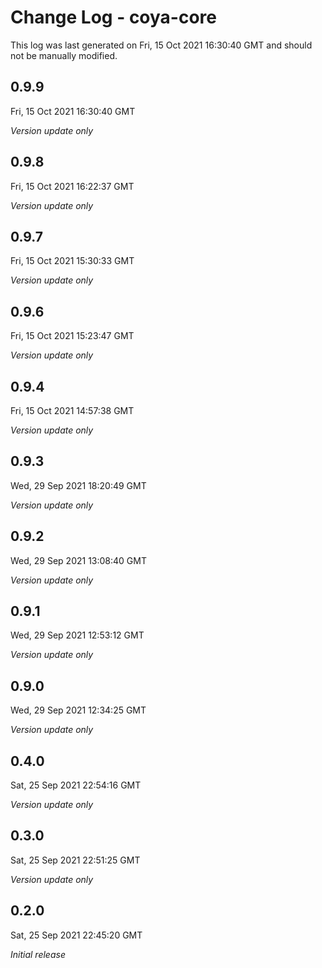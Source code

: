 # Change Log - coya-core

This log was last generated on Fri, 15 Oct 2021 16:30:40 GMT and should not be manually modified.

## 0.9.9
Fri, 15 Oct 2021 16:30:40 GMT

_Version update only_

## 0.9.8
Fri, 15 Oct 2021 16:22:37 GMT

_Version update only_

## 0.9.7
Fri, 15 Oct 2021 15:30:33 GMT

_Version update only_

## 0.9.6
Fri, 15 Oct 2021 15:23:47 GMT

_Version update only_

## 0.9.4
Fri, 15 Oct 2021 14:57:38 GMT

_Version update only_

## 0.9.3
Wed, 29 Sep 2021 18:20:49 GMT

_Version update only_

## 0.9.2
Wed, 29 Sep 2021 13:08:40 GMT

_Version update only_

## 0.9.1
Wed, 29 Sep 2021 12:53:12 GMT

_Version update only_

## 0.9.0
Wed, 29 Sep 2021 12:34:25 GMT

_Version update only_

## 0.4.0
Sat, 25 Sep 2021 22:54:16 GMT

_Version update only_

## 0.3.0
Sat, 25 Sep 2021 22:51:25 GMT

_Version update only_

## 0.2.0
Sat, 25 Sep 2021 22:45:20 GMT

_Initial release_

